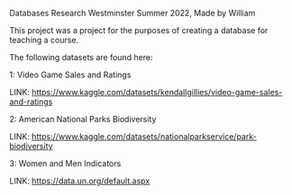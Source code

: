 Databases Research Westminster Summer 2022, Made by William
 
This project was a project for the purposes of creating a database for teaching a course.

The following datasets are found here:

1: Video Game Sales and Ratings

LINK: https://www.kaggle.com/datasets/kendallgillies/video-game-sales-and-ratings

2: American National Parks Biodiversity

LINK: https://www.kaggle.com/datasets/nationalparkservice/park-biodiversity

3: Women and Men Indicators

LINK: https://data.un.org/default.aspx
